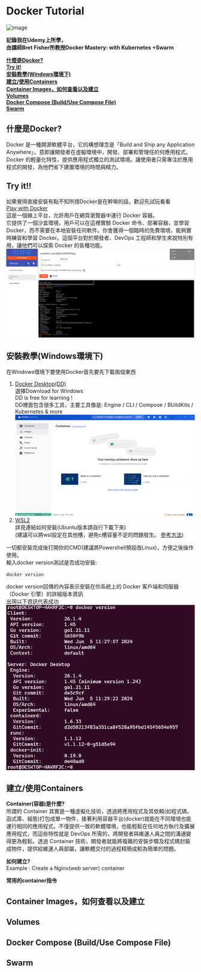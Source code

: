 # Docker Tutorial
![image](https://github.com/user-attachments/assets/5c69fcca-03ea-427e-b6ee-a488ea072782)

**記錄我在Udemy上所學，  
由講師Bret Fisher所教授Docker Mastery: with Kubernetes +Swarm**

**[什麼是Docker?](#什麼是docker)**  
**[Try it!](#try-it)**  
**[安裝教學(Windows環境下)](#安裝教學windows環境下)**  
**[建立/使用Containers](#建立使用containers)**  
**[Container Images，如何查看以及建立](#container-images如何查看以及建立)**  
**[Volumes](#volumes)**  
**[Docker Compose (Build/Use Compose File)](#docker-compose-builduse-compose-file)**  
**[Swarm](#swarm)**  

## 什麼是Docker?  
Docker 是一種開源軟體平台，它的構想理念是「Build and Ship any Application Anywhere」，意即讓開發者在虛擬環境中，開發、部署和管理任的何應用程式。Docker 的輕量化特性，提供應用程式獨立的測試環境。讓使用者只需專注於應用程式的開發，為他們省下建置環境的時間與精力。  

##  Try it!! 
如果覺得直接安裝有點不知所措Docker是在幹嘛的話，歡迎先試玩看看  
[Play with Docker](https://labs.play-with-docker.com/)  
這是一個線上平台，允許用戶在網頁瀏覽器中運行 Docker 容器。  
它提供了一個沙盒環境，用戶可以在這裡實驗 Docker 命令、部署容器，並學習 Docker，而不需要在本地安裝任何軟件。你會獲得一個臨時的免費環境，能夠實時練習和學習 Docker。這個平台對於開發者、DevOps 工程師和學生來說特別有用，讓他們可以探索 Docker 的各種功能。  
![alt text](image-2.png)  

## 安裝教學(Windows環境下)
在Windows環境下要使用Docker首先要先下載兩個東西  
1. [Docker Desktop(DD)](https://www.docker.com/products/docker-desktop/)  
   選擇Download for Windows  
   DD is free for learning !  
   DD裡面包含很多工具，主要工具像是: Engine / CLI / Compose / BUildKits / Kubernetes & more  
   ![alt text](image-3.png)
2. [WSL2](https://learn.microsoft.com/zh-tw/windows/wsl/install)  
   詳見連結如何安裝(Ubuntu版本請自行下載下來)  
   (建議可以將wsl設定在其他槽，避免c槽容量不足的問題發生。 [參考方法](https://hackmd.io/@Kuihao/wsl))      

一切都安裝完成後打開你的CMD(建議將Powershell預設改Linux)，方便之後操作使用。  
輸入docker version測試是否成功安裝:  
```
docker version
```  
docker version回傳的內容表示安裝在你系統上的 Docker 客戶端和伺服器（Docker 引擎）的詳細版本資訊     
出現以下資訊代表成功  
![alt text](image.png)  


## 建立/使用Containers  
**Container(容器)是什麼?**  
所謂的 Container 其實是一種虛擬化技術，透過將應用程式及其依賴(如程式碼、函式庫、組態)打包成單一物件，接著利用容器平台(docker)就能在不同環境也能運行相同的應用程式。不僅提供一致的軟體環境，也能輕鬆在任何地方執行及擴展應用程式，而這些特性就是 DevOps 所需的，將開發者與維運人員之間的溝通變得更為輕鬆。透過 Container 技術，開發者就能將複雜的安裝步驟及程式碼封裝成物件，提供給維運人員部屬，讓軟體交付的過程精簡成較為簡單的問題。  

**如何建立?**  
Example : Create a Nginx(web server) container  

**常用的container指令**  

## Container Images，如何查看以及建立  

## Volumes  

## Docker Compose (Build/Use Compose File)  

## Swarm  
